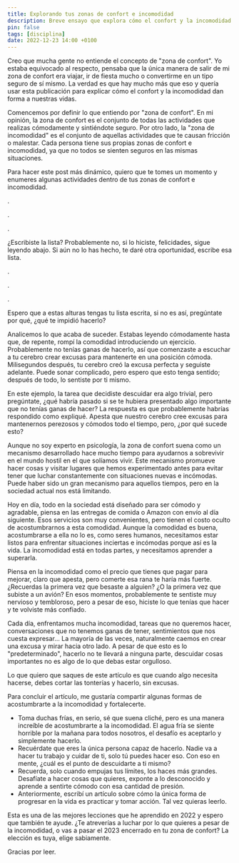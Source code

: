 ```yaml
---
title: Explorando tus zonas de confort e incomodidad
description: Breve ensayo que explora cómo el confort y la incomodidad dan forma a nuestras vidas cotidianas.
pin: false
tags: [disciplina]
date: 2022-12-23 14:00 +0100
---
```


Creo que mucha gente no entiende el concepto de "zona de confort". Yo estaba equivocado al respecto, pensaba que la única manera de salir de mi zona de confort era viajar, ir de fiesta mucho o convertirme en un tipo seguro de sí mismo. La verdad es que hay mucho más que eso y quería usar esta publicación para explicar cómo el confort y la incomodidad dan forma a nuestras vidas.

Comencemos por definir lo que entiendo por "zona de confort". En mi opinión, la zona de confort es el conjunto de todas las actividades que realizas cómodamente y sintiéndote seguro. Por otro lado, la "zona de incomodidad" es el conjunto de aquellas actividades que te causan fricción o malestar. Cada persona tiene sus propias zonas de confort e incomodidad, ya que no todos se sienten seguros en las mismas situaciones.

Para hacer este post más dinámico, quiero que te tomes un momento y enumeres algunas actividades dentro de tus zonas de confort e incomodidad.

.

.

.

¿Escribiste la lista? Probablemente no, si lo hiciste, felicidades, sigue leyendo abajo. Si aún no lo has hecho, te daré otra oportunidad, escribe esa lista.

.

.

.

Espero que a estas alturas tengas tu lista escrita, si no es así, pregúntate por qué, ¿qué te impidió hacerlo?

Analicemos lo que acaba de suceder. Estabas leyendo cómodamente hasta que, de repente, rompí la comodidad introduciendo un ejercicio. Probablemente no tenías ganas de hacerlo, así que comenzaste a escuchar a tu cerebro crear excusas para mantenerte en una posición cómoda. Milisegundos después, tu cerebro creó la excusa perfecta y seguiste adelante. Puede sonar complicado, pero espero que esto tenga sentido; después de todo, lo sentiste por ti mismo.

En este ejemplo, la tarea que decidiste descuidar era algo trivial, pero pregúntate, ¿qué habría pasado si se te hubiera presentado algo importante que no tenías ganas de hacer? La respuesta es que probablemente habrías respondido como expliqué. Apesta que nuestro cerebro cree excusas para mantenernos perezosos y cómodos todo el tiempo, pero, ¿por qué sucede esto?

Aunque no soy experto en psicología, la zona de confort suena como un mecanismo desarrollado hace mucho tiempo para ayudarnos a sobrevivir en el mundo hostil en el que solíamos vivir. Este mecanismo promueve hacer cosas y visitar lugares que hemos experimentado antes para evitar tener que luchar constantemente con situaciones nuevas e incómodas. Puede haber sido un gran mecanismo para aquellos tiempos, pero en la sociedad actual nos está limitando.

Hoy en día, todo en la sociedad está diseñado para ser cómodo y agradable, piensa en las entregas de comida o Amazon con envío al día siguiente. Esos servicios son muy convenientes, pero tienen el costo oculto de acostumbrarnos a esta comodidad. Aunque la comodidad es buena, acostumbrarse a ella no lo es, como seres humanos, necesitamos estar listos para enfrentar situaciones inciertas e incómodas porque así es la vida. La incomodidad está en todas partes, y necesitamos aprender a superarla.

Piensa en la incomodidad como el precio que tienes que pagar para mejorar, claro que apesta, pero comerte esa rana te haría más fuerte. ¿Recuerdas la primera vez que besaste a alguien? ¿O la primera vez que subiste a un avión? En esos momentos, probablemente te sentiste muy nervioso y tembloroso, pero a pesar de eso, hiciste lo que tenías que hacer y te volviste más confiado.

Cada día, enfrentamos mucha incomodidad, tareas que no queremos hacer, conversaciones que no tenemos ganas de tener, sentimientos que nos cuesta expresar... La mayoría de las veces, naturalmente caemos en crear una excusa y mirar hacia otro lado. A pesar de que esto es lo "predeterminado", hacerlo no te llevará a ninguna parte, descuidar cosas importantes no es algo de lo que debas estar orgulloso.

Lo que quiero que saques de este artículo es que cuando algo necesita hacerse, debes cortar las tonterías y hacerlo, sin excusas.

Para concluir el artículo, me gustaría compartir algunas formas de acostumbrarte a la incomodidad y fortalecerte.

- Toma duchas frías, en serio, sé que suena cliché, pero es una manera increíble de acostumbrarte a la incomodidad. El agua fría se siente horrible por la mañana para todos nosotros, el desafío es aceptarlo y simplemente hacerlo.
- Recuérdate que eres la única persona capaz de hacerlo. Nadie va a hacer tu trabajo y cuidar de ti, solo tú puedes hacer eso. Con eso en mente, ¿cuál es el punto de descuidarte a ti mismo?
- Recuerda, solo cuando empujas tus límites, los haces más grandes. Desafíate a hacer cosas que quieres, exponte a lo desconocido y aprende a sentirte cómodo con esa cantidad de presión.
- Anteriormente, escribí un artículo sobre cómo la única forma de progresar en la vida es practicar y tomar acción. Tal vez quieras leerlo.

Esta es una de las mejores lecciones que he aprendido en 2022 y espero que también te ayude. ¿Te atreverías a luchar por lo que quieres a pesar de la incomodidad, o vas a pasar el 2023 encerrado en tu zona de confort? La elección es tuya, elige sabiamente.

Gracias por leer.